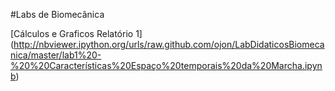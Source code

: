 #Labs de Biomecânica

[Cálculos e Graficos Relatório 1] (http://nbviewer.ipython.org/urls/raw.github.com/ojon/LabDidaticosBiomecanica/master/lab1%20-%20%20Características%20Espaço%20temporais%20da%20Marcha.ipynb)
